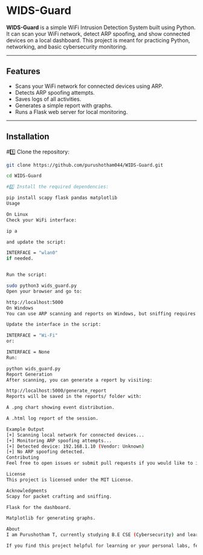 # WIDS-Guard

**WIDS-Guard** is a simple WiFi Intrusion Detection System built using Python. It can scan your WiFi network, detect ARP spoofing, and show connected devices on a local dashboard. This project is meant for practicing Python, networking, and basic cybersecurity monitoring.

---

## Features

- Scans your WiFi network for connected devices using ARP.
- Detects ARP spoofing attempts.
- Saves logs of all activities.
- Generates a simple report with graphs.
- Runs a Flask web server for local monitoring.

---

## Installation

#1️⃣ Clone the repository:
````bash
git clone https://github.com/purushotham044/WIDS-Guard.git

cd WIDS-Guard

#2️⃣ Install the required dependencies:

pip install scapy flask pandas matplotlib
Usage

On Linux
Check your WiFi interface:

ip a

and update the script:

INTERFACE = "wlan0"
if needed.


Run the script:

sudo python3 wids_guard.py
Open your browser and go to:

http://localhost:5000
On Windows
You can use ARP scanning and reports on Windows, but sniffing requires Npcap.

Update the interface in the script:

INTERFACE = "Wi-Fi"
or:

INTERFACE = None
Run:

python wids_guard.py
Report Generation
After scanning, you can generate a report by visiting:

http://localhost:5000/generate_report
Reports will be saved in the reports/ folder with:

A .png chart showing event distribution.

A .html log report of the session.

Example Output
[+] Scanning local network for connected devices...
[+] Monitoring ARP spoofing attempts...
[+] Detected device: 192.168.1.10 (Vendor: Unknown)
[+] No ARP spoofing detected.
Contributing
Feel free to open issues or submit pull requests if you would like to improve this project.

License
This project is licensed under the MIT License.

Acknowledgments
Scapy for packet crafting and sniffing.

Flask for the dashboard.

Matplotlib for generating graphs.

About
I am Purushotham T, currently studying B.E CSE (Cybersecurity) and learning Python and networking through practical projects like this one.

If you find this project helpful for learning or your personal labs, feel free to star ⭐ the repository.
